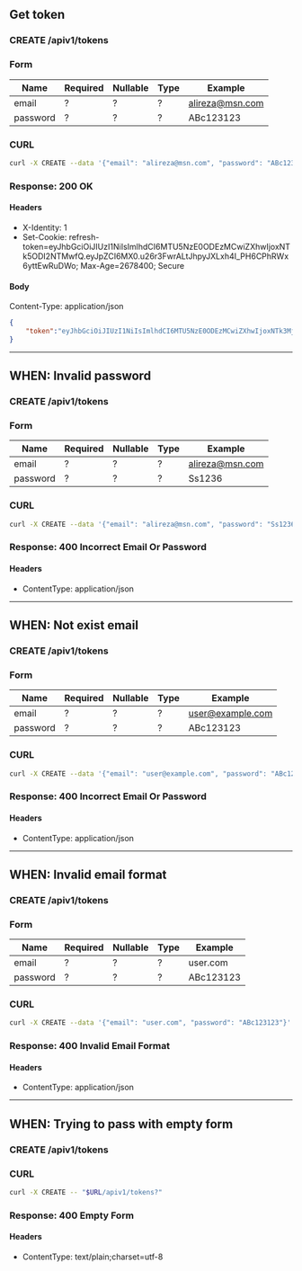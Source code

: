 ## Get token

### CREATE /apiv1/tokens

### Form

Name | Required | Nullable | Type | Example
--- | --- | --- | --- | ---
email | ? | ? | ? | alireza@msn.com
password | ? | ? | ? | ABc123123

### CURL

```bash
curl -X CREATE --data '{"email": "alireza@msn.com", "password": "ABc123123"}' -- "$URL/apiv1/tokens?"
```

### Response: 200 OK

#### Headers

* X-Identity: 1
* Set-Cookie: refresh-token=eyJhbGciOiJIUzI1NiIsImlhdCI6MTU5NzE0ODEzMCwiZXhwIjoxNTk5ODI2NTMwfQ.eyJpZCI6MX0.u26r3FwrALtJhpyJXLxh4I_PH6CPhRWx6yttEwRuDWo; Max-Age=2678400; Secure

#### Body

Content-Type: application/json

```json
{
    "token":"eyJhbGciOiJIUzI1NiIsImlhdCI6MTU5NzE0ODEzMCwiZXhwIjoxNTk3MjM0NTMwfQ.eyJpZCI6MSwidGl0bGUiOiJhbGl0azc3NyIsImVtYWlsIjoiYWxpcmV6YUBtc24uY29tIiwiZmlyc3ROYW1lIjoiYWxpcmV6YWEiLCJsYXN0TmFtZSI6InRhdmFrb2xpIiwic2Vzc2lvbklkIjoiZDFiNGE0MWYtYTFjMy00ZjYzLWEzOGMtYTdmZmNjYmI0MDI0In0.HddsX2mFnp_oW-4Cvh27iOCzM0dRHtLyuKdYvEGCnHA"
}
```

---

## WHEN: Invalid password

### CREATE /apiv1/tokens

### Form

Name | Required | Nullable | Type | Example
--- | --- | --- | --- | ---
email | ? | ? | ? | alireza@msn.com
password | ? | ? | ? | Ss1236

### CURL

```bash
curl -X CREATE --data '{"email": "alireza@msn.com", "password": "Ss1236"}' -- "$URL/apiv1/tokens?"
```

### Response: 400 Incorrect Email Or Password

#### Headers

* ContentType: application/json

---

## WHEN: Not exist email

### CREATE /apiv1/tokens

### Form

Name | Required | Nullable | Type | Example
--- | --- | --- | --- | ---
email | ? | ? | ? | user@example.com
password | ? | ? | ? | ABc123123

### CURL

```bash
curl -X CREATE --data '{"email": "user@example.com", "password": "ABc123123"}' -- "$URL/apiv1/tokens?"
```

### Response: 400 Incorrect Email Or Password

#### Headers

* ContentType: application/json

---

## WHEN: Invalid email format

### CREATE /apiv1/tokens

### Form

Name | Required | Nullable | Type | Example
--- | --- | --- | --- | ---
email | ? | ? | ? | user.com
password | ? | ? | ? | ABc123123

### CURL

```bash
curl -X CREATE --data '{"email": "user.com", "password": "ABc123123"}' -- "$URL/apiv1/tokens?"
```

### Response: 400 Invalid Email Format

#### Headers

* ContentType: application/json

---

## WHEN: Trying to pass with empty form

### CREATE /apiv1/tokens

### CURL

```bash
curl -X CREATE -- "$URL/apiv1/tokens?"
```

### Response: 400 Empty Form

#### Headers

* ContentType: text/plain;charset=utf-8

